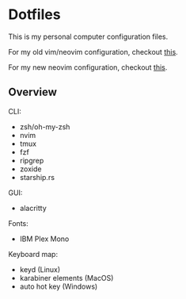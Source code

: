 # Dotfiles

This is my personal computer configuration files.

For my old vim/neovim configuration, checkout [this](https://github.com/pirey/dotfiles/tree/3f5235b/archlinux/home/.config/nvim).

For my new neovim configuration, checkout [this](https://github.com/pirey/nvim).

## Overview

CLI:

- zsh/oh-my-zsh
- nvim
- tmux
- fzf
- ripgrep
- zoxide
- starship.rs

GUI:

- alacritty

Fonts:

- IBM Plex Mono

Keyboard map:

- keyd (Linux)
- karabiner elements (MacOS)
- auto hot key (Windows)
